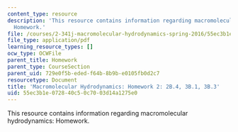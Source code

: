 ```yaml
---
content_type: resource
description: 'This resource contains information regarding macromolecular hydrodynamics:
  Homework.'
file: /courses/2-341j-macromolecular-hydrodynamics-spring-2016/55ec3b1e072840c50c7003d14a1275e0_MIT2_341JS16_Hw2_Soln.pdf
file_type: application/pdf
learning_resource_types: []
ocw_type: OCWFile
parent_title: Homework
parent_type: CourseSection
parent_uid: 729e0f5b-eded-f64b-8b9b-e0105fb0d2c7
resourcetype: Document
title: 'Macromolecular Hydrodynamics: Homework 2: 2B.4, 3B.1, 3B.3'
uid: 55ec3b1e-0728-40c5-0c70-03d14a1275e0
---
```

This resource contains information regarding macromolecular hydrodynamics: Homework.

